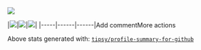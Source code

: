 <img src="https://github-readme-activity-graph.vercel.app/graph?username=maitnt&theme=xcode&hide_border=true" />

|![](https://github-profile-summary-cards.vercel.app/api/cards/stats?username=maitnt&theme=dracula)|![](https://github-profile-summary-cards.vercel.app/api/cards/repos-per-language?username=maitnt&theme=dracula)|![](https://github-profile-summary-cards.vercel.app/api/cards/most-commit-language?username=maitnt&theme=dracula)|
 |-----|------|------|Add commentMore actions
 
 
 Above stats generated with: [`tipsy/profile-summary-for-github`](https://github.com/tipsy/profile-summary-for-github)
<br>
